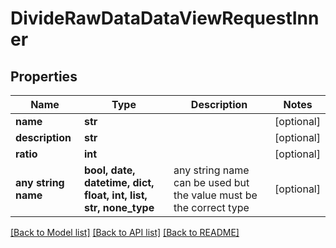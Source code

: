 # DivideRawDataDataViewRequestInner


## Properties
Name | Type | Description | Notes
------------ | ------------- | ------------- | -------------
**name** | **str** |  | [optional] 
**description** | **str** |  | [optional] 
**ratio** | **int** |  | [optional] 
**any string name** | **bool, date, datetime, dict, float, int, list, str, none_type** | any string name can be used but the value must be the correct type | [optional]

[[Back to Model list]](../README.md#documentation-for-models) [[Back to API list]](../README.md#documentation-for-api-endpoints) [[Back to README]](../README.md)


